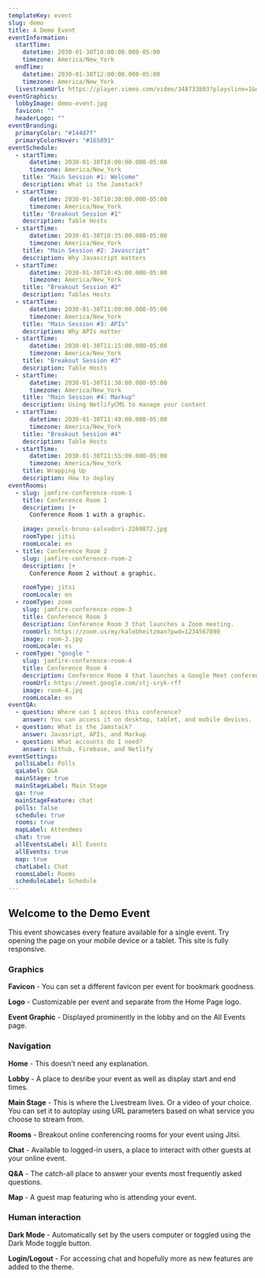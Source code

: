 ```yaml
---
templateKey: event
slug: demo
title: A Demo Event
eventInformation:
  startTime:
    datetime: 2030-01-30T10:00:00.000-05:00
    timezone: America/New_York
  endTime:
    datetime: 2030-01-30T12:00:00.000-05:00
    timezone: America/New_York
  livestreamUrl: https://player.vimeo.com/video/348733803?playsline=1&quality=1080p&autoplay=1&muted=0
eventGraphics:
  lobbyImage: demo-event.jpg
  favicon: ""
  headerLogo: ""
eventBranding:
  primaryColor: "#144d7f"
  primaryColorHover: "#165891"
eventSchedule:
  - startTime:
      datetime: 2030-01-30T10:00:00.000-05:00
      timezone: America/New_York
    title: "Main Session #1: Welcome"
    description: What is the Jamstack?
  - startTime:
      datetime: 2030-01-30T10:30:00.000-05:00
      timezone: America/New_York
    title: "Breakout Session #1"
    description: Table Hosts
  - startTime:
      datetime: 2030-01-30T10:35:00.000-05:00
      timezone: America/New_York
    title: "Main Session #2: Javascript"
    description: Why Javascript matters
  - startTime:
      datetime: 2030-01-30T10:45:00.000-05:00
      timezone: America/New_York
    title: "Breakout Session #2"
    description: Tables Hosts
  - startTime:
      datetime: 2030-01-30T11:00:00.000-05:00
      timezone: America/New_York
    title: "Main Session #3: APIs"
    description: Why APIs matter
  - startTime:
      datetime: 2030-01-30T11:15:00.000-05:00
      timezone: America/New_York
    title: "Breakout Session #3"
    description: Table Hosts
  - startTime:
      datetime: 2030-01-30T11:30:00.000-05:00
      timezone: America/New_York
    title: "Main Session #4: Markup"
    description: Using NetlifyCMS to manage your content
  - startTime:
      datetime: 2030-01-30T11:40:00.000-05:00
      timezone: America/New_York
    title: "Breakout Session #4"
    description: Table Hosts
  - startTime:
      datetime: 2030-01-30T11:55:00.000-05:00
      timezone: America/New_York
    title: Wrapping Up
    description: How to deploy
eventRooms:
  - slug: jamfire-conference-room-1
    title: Conference Room 1
    description: |+
      Conference Room 1 with a graphic.

    image: pexels-bruno-salvadori-2269872.jpg
    roomType: jitsi
    roomLocale: en
  - title: Conference Room 2
    slug: jamfire-conference-room-2
    description: |+
      Conference Room 2 without a graphic.

    roomType: jitsi
    roomLocale: en
  - roomType: zoom
    slug: jamfire-conference-room-3
    title: Conference Room 3
    description: Conference Room 3 that launches a Zoom meeting.
    roomUrl: https://zoom.us/my/kalebheitzman?pwd=1234567890
    image: room-3.jpg
    roomLocale: es
  - roomType: "google "
    slug: jamfire-conference-room-4
    title: Conference Room 4
    description: Conference Room 4 that launches a Google Meet conference.
    roomUrl: https://meet.google.com/stj-sryk-rff
    image: room-4.jpg
    roomLocale: en
eventQA:
  - question: Where can I access this conference?
    answer: You can access it on desktop, tablet, and mobile devices.
  - question: What is the Jamstack?
    answer: Javasript, APIs, and Markup
  - question: What accounts do I need?
    answer: Github, Firebase, and Netlify
eventSettings:
  pollsLabel: Polls
  qaLabel: Q&A
  mainStage: true
  mainStageLabel: Main Stage
  qa: true
  mainStageFeature: chat
  polls: false
  schedule: true
  rooms: true
  mapLabel: Attendees
  chat: true
  allEventsLabel: All Events
  allEvents: true
  map: true
  chatLabel: Chat
  roomsLabel: Rooms
  scheduleLabel: Schedule
---
```


## Welcome to the Demo Event

This event showcases every feature available for a single event. Try opening the page on your mobile device or a tablet. This site is fully responsive.

### Graphics

**Favicon** - You can set a different favicon per event for bookmark goodness.

**Logo** - Customizable per event and separate from the Home Page logo.

**Event Graphic** - Displayed prominently in the lobby and on the All Events page.

### Navigation

**Home** - This doesn't need any explanation.

**Lobby** - A place to desribe your event as well as display start and end times.

**Main Stage** - This is where the Livestream lives. Or a video of your choice. You can set it to autoplay using URL parameters based on what service you choose to stream from.

**Rooms** - Breakout online conferencing rooms for your event using Jitsi.

**Chat** - Available to logged-in users, a place to interact with other guests at your online event.

**Q&A** - The catch-all place to answer your events most frequently asked questions.

**Map** - A guest map featuring who is attending your event.

### Human interaction

**Dark Mode** - Automatically set by the users computer or toggled using the Dark Mode toggle button.

**Login/Logout** - For accessing chat and hopefully more as new features are added to the theme.
